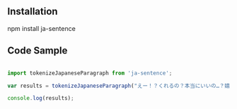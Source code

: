 ## Installation

npm install ja-sentence

## Code Sample

```javascript

import tokenizeJapaneseParagraph from 'ja-sentence';

var results = tokenizeJapaneseParagraph("えー！？くれるの？本当にいいの…？嬉しい！！");

console.log(results);

```
